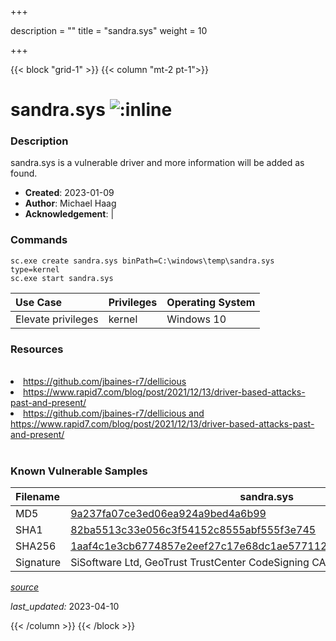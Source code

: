 +++

description = ""
title = "sandra.sys"
weight = 10

+++


{{< block "grid-1" >}}
{{< column "mt-2 pt-1">}}


# sandra.sys ![:inline](/images/twitter_verified.png) 


### Description

sandra.sys is a vulnerable driver and more information will be added as found.

- **Created**: 2023-01-09
- **Author**: Michael Haag
- **Acknowledgement**:  | [](https://twitter.com/)

### Commands

```
sc.exe create sandra.sys binPath=C:\windows\temp\sandra.sys type=kernel
sc.exe start sandra.sys
```

| Use Case | Privileges | Operating System | 
|:---- | ---- | ---- |
| Elevate privileges | kernel | Windows 10 |

### Resources
<br>
<li><a href=" https://github.com/jbaines-r7/dellicious"> https://github.com/jbaines-r7/dellicious</a></li>
<li><a href=" https://www.rapid7.com/blog/post/2021/12/13/driver-based-attacks-past-and-present/"> https://www.rapid7.com/blog/post/2021/12/13/driver-based-attacks-past-and-present/</a></li>
<li><a href="https://github.com/jbaines-r7/dellicious and https://www.rapid7.com/blog/post/2021/12/13/driver-based-attacks-past-and-present/">https://github.com/jbaines-r7/dellicious and https://www.rapid7.com/blog/post/2021/12/13/driver-based-attacks-past-and-present/</a></li>
<br>

### Known Vulnerable Samples

| Filename | sandra.sys |
|:---- | ---- | 
| MD5 | <a href="https://www.virustotal.com/gui/file/9a237fa07ce3ed06ea924a9bed4a6b99">9a237fa07ce3ed06ea924a9bed4a6b99</a> |
| SHA1 | <a href="https://www.virustotal.com/gui/file/82ba5513c33e056c3f54152c8555abf555f3e745">82ba5513c33e056c3f54152c8555abf555f3e745</a> |
| SHA256 | <a href="https://www.virustotal.com/gui/file/1aaf4c1e3cb6774857e2eef27c17e68dc1ae577112e4769665f516c2e8c4e27b">1aaf4c1e3cb6774857e2eef27c17e68dc1ae577112e4769665f516c2e8c4e27b</a> |
| Signature | SiSoftware Ltd, GeoTrust TrustCenter CodeSigning CA I, GeoTrust   |


[*source*](https://github.com/magicsword-io/LOLDrivers/tree/main/yaml/sandra.yaml)

*last_updated:* 2023-04-10








{{< /column >}}
{{< /block >}}
